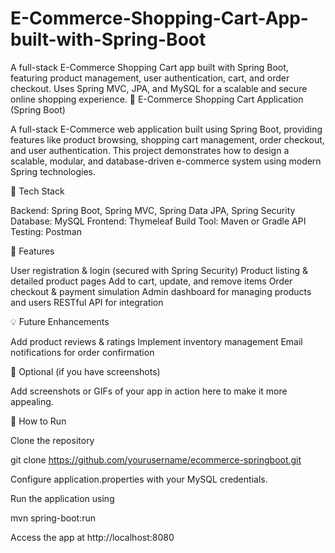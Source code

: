 # E-Commerce-Shopping-Cart-App-built-with-Spring-Boot
A full-stack E-Commerce Shopping Cart app built with Spring Boot, featuring product management, user authentication, cart, and order checkout. Uses Spring MVC, JPA, and MySQL for a scalable and secure online shopping experience.
🛒 E-Commerce Shopping Cart Application (Spring Boot)

A full-stack E-Commerce web application built using Spring Boot, providing features like product browsing, shopping cart management, order checkout, and user authentication. This project demonstrates how to design a scalable, modular, and database-driven e-commerce system using modern Spring technologies.

🔧 Tech Stack

Backend: Spring Boot, Spring MVC, Spring Data JPA, Spring Security
Database: MySQL
Frontend: Thymeleaf
Build Tool: Maven or Gradle
API Testing: Postman

🚀 Features

User registration & login (secured with Spring Security)
Product listing & detailed product pages
Add to cart, update, and remove items
Order checkout & payment simulation
Admin dashboard for managing products and users
RESTful API for integration

💡 Future Enhancements

Add product reviews & ratings
Implement inventory management
Email notifications for order confirmation

📸 Optional (if you have screenshots)

Add screenshots or GIFs of your app in action here to make it more appealing.

🧠 How to Run

Clone the repository

git clone https://github.com/yourusername/ecommerce-springboot.git


Configure application.properties with your MySQL credentials.

Run the application using

mvn spring-boot:run

Access the app at http://localhost:8080
